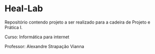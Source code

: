 # Heal-Lab

Repositório contendo projeto a ser realizado para a cadeira de Projeto e Prática I.

Curso: Informática para internet

Professor: Alexandre Strapação Vianna

